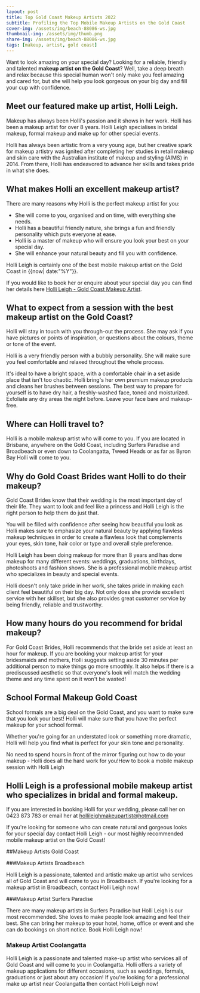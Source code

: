 ```yaml
---
layout: post
title: Top Gold Coast Makeup Artists 2022
subtitle: Profiling the Top Mobile Makeup Artists on the Gold Coast
cover-img: /assets/img/beach-88086-ws.jpg
thumbnail-img: /assets/img/thumb.png
share-img: /assets/img/beach-88086-ws.jpg
tags: [makeup, artist, gold coast]
---
```

Want to look amazing on your special day? Looking for a reliable, friendly and talented **makeup artist on the Gold Coast**? Well, take a deep breath and relax because this special human won't only make you feel amazing and cared for, but she will help you look gorgeous on your big day and fill your cup with confidence.

## Meet our featured make up artist, Holli Leigh.

Makeup has always been Holli's passion and it shows in her work. Holli has been a makeup artist for over 8 years. Holli Leigh specialises in bridal makeup, formal makeup and make up for other special events. 

Holli has always been artistic from a very young age, but her creative spark for makeup artistry was ignited after completing her studies in retail makeup and skin care with the Australian institute of makeup and styling (AIMS) in 2014. From there, Holli has endeavored to advance her skills and takes pride in what she does.

## What makes Holli an excellent makeup artist?

There are many reasons why Holli is the perfect makeup artist for you:

- She will come to you, organised and on time, with everything she needs. 
- Holli has a beautiful friendly nature, she brings a fun and friendly personality which puts everyone at ease. 
- Holli is a master of makeup who will ensure you look your best on your special day. 
- She will enhance your natural beauty and fill you with confidence. 

Holli Leigh is certainly one of the best mobile makeup artist on the Gold Coast in {{now| date:"%Y"}}. 

If you would like to book her or enquire about your special day you can find her details here [Holli Leigh - Gold Coast Makeup Artist](https://www.hollyleigh.com).

## What to expect from a session with the best makeup artist on the Gold Coast?

Holli will stay in touch with you through-out the process. She may ask if you have pictures or points of inspiration, or questions about the colours, theme or tone of the event. 

Holli is a very friendly person with a bubbly personality. She will make sure you feel comfortable and relaxed throughout the whole process.

It's ideal to have a bright space, with a comfortable chair in a set aside place that isn't too chaotic. Holli bring's her own premium makeup products and cleans her brushes between sessions. The best way to prepare for yourself is to have dry hair, a freshly-washed face, toned and moisturized. Exfoliate any dry areas the night before. Leave your face bare and makeup-free.

## Where can Holli travel to? 

Holli is a mobile makeup artist who will come to you. If you are located in Brisbane, anywhere on the Gold Coast, including Surfers Paradise and Broadbeach or even down to Coolangatta, Tweed Heads or as far as Byron Bay Holli will come to you. 

## Why do Gold Coast Brides want Holli to do their makeup?

Gold Coast Brides know that their wedding is the most important day of their life. They want to look and feel like a princess and Holli Leigh is the right person to help them do just that.

You will be filled with confidence after seeing how beautiful you look as Holli makes sure to emphasize your natural beauty by applying flawless makeup techniques in order to create a flawless look that complements your eyes, skin tone, hair color or type and overall style preference.

Holli Leigh has been doing makeup for more than 8 years and has done makeup for many different events: weddings, graduations, birthdays, photoshoots and fashion shows. She is a professional mobile makeup artist who specializes in beauty and special events.

Holli doesn't only take pride in her work, she takes pride in making each client feel beautiful on their big day. Not only does she provide excellent service with her skillset, but she also provides great customer service by being friendly, reliable and trustworthy.

## How many hours do you recommend for bridal makeup?

For Gold Coast Brides, Holli recommends that the bride set aside at least an hour for makeup. If you are booking your makeup artist for your bridesmaids and mothers, Holli suggests setting aside 30 minutes per additional person to make things go more smoothly. It also helps if there is a prediscussed aesthetic so that everyone's look will match the wedding theme and any time spent on it won't be wasted!

## School Formal Makeup Gold Coast

School formals are a big deal on the Gold Coast, and you want to make sure that you look your best! Holli will make sure that you have the perfect makeup for your school formal.

Whether you're going for an understated look or something more dramatic, Holli will help you find what is perfect for your skin tone and personality.

No need to spend hours in front of the mirror figuring out how to do your makeup - Holli does all the hard work for you!How to book a mobile makeup session with Holli Leigh

## Holli Leigh is a professional mobile makeup artist who specializes in bridal and formal makeup.

If you are interested in booking Holli for your wedding, please call her on 0423 873 783 or email her at hollileighmakeupartist@hotmail.com

If you're looking for someone who can create natural and gorgeous looks for your special day contact Holli Leigh - our most highly recommended mobile makeup artist on the Gold Coast!


##Makeup Artists Gold Coast

###Makeup Artists Broadbeach

Holli Leigh is a passionate, talented and artistic make up artist who services all of Gold Coast and will come to you in Broadbeach. If you're looking for a makeup artist in Broadbeach, contact Holli Leigh now!

###Makeup Artist Surfers Paradise

There are many makeup artists in Surfers Paradise but Holli Leigh is our most recommended. She loves to make people look amazing and feel their best. She can bring her makeup to your hotel, home, office or event and she can do bookings on short notice. Book Holli Leigh now!

### Makeup Artist Coolangatta

Holli Leigh is a passionate and talented make-up artist who services all of Gold Coast and will come to you in Coolangatta. Holli offers a variety of makeup applications for different occasions, such as weddings, formals, graduations or just about any occasion! If you're looking for a professional make up artist near Coolangatta then contact Holli Leigh now!
